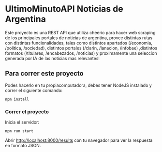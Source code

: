 # UltimoMinutoAPI Noticias de Argentina
Este proyecto es una REST API que utiliza cheerio para hacer web scraping de los principales portales de noticias de argentina, provee distintas rutas con distintas funcionalidades, tales como distintos apartados (/economia, /politica, /sociedad), distintos portales (/clarin, /lanacion, /infobae) ,distintos formatos (/titulares, /encabezados, /noticias) y proximamente una seleccion generada por IA de las noticias mas relevantes!


## Para correr este proyecto

Podes hacerlo en tu propiacomputadora, debes tener NodeJS instalado y correr el siguiente comando:
```bash
npm install
```

### Correr el proyecto

Inicia el servidor:

```bash
npm run start
```

Abrir [http://localhost:8000/results](http://localhost:8000/results) con tu navegador para ver la respuesta en formato JSON.


